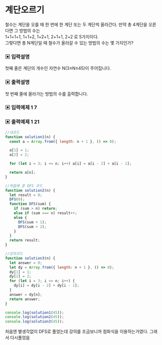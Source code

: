 # 계단오르기

철수는 계단을 오를 때 한 번에 한 계단 또는 두 계단씩 올라간다. 만약 총 4계단을 오른다면 그 방법의 수는  
1+1+1+1, 1+1+2, 1+2+1, 2+1+1, 2+2 로 5가지이다.  
그렇다면 총 N계단일 때 철수가 올라갈 수 있는 방법의 수는 몇 가지인가?

### ▣ 입력설명

첫째 줄은 계단의 개수인 자연수 N(3≤N≤45)이 주어집니다.

### ▣ 출력설명

첫 번째 줄에 올라가는 방법의 수를 출력합니다.

### ▣ 입력예제 1 7

### ▣ 출력예제 1 21

```javascript
//내코드
function solution1(n) {
  const a = Array.from({ length: n + 1 }, () => 0);

  a[1] = 1;
  a[2] = 2;

  for (let i = 3; i <= n; i++) a[i] = a[i - 2] + a[i - 1];

  return a[n];
}

//처음에 푼 DFS 코드
function solution2(n) {
  let result = 0;
  DFS(0);
  function DFS(sum) {
    if (sum > n) return;
    else if (sum === n) result++;
    else {
      DFS(sum + 1);
      DFS(sum + 2);
    }
  }
  return result;
}

//강의코드
function solution3(n) {
  let answer = 0;
  let dy = Array.from({ length: n + 1 }, () => 0);
  dy[1] = 1;
  dy[2] = 2;
  for (let i = 3; i <= n; i++) {
    dy[i] = dy[i - 2] + dy[i - 1];
  }
  answer = dy[n];
  return answer;
}

console.log(solution1(45));
console.log(solution2(45));
console.log(solution3(45));
```

처음엔 별생각없이 DFS로 풀었는데 강의를 조금보니까 점화식을 이용하는거였다. 그래서 다시풀었음
